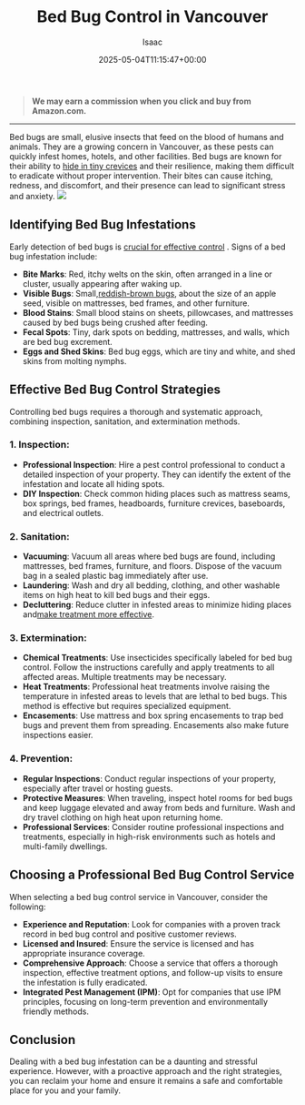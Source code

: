 ﻿---
author: Isaac
layout: post
title: Bed Bug Control in Vancouver
date: '2025-05-04T11:15:47+00:00'
categories:
- Bed Bugs
- Guide
- Vancouver
tags: []
slug: /bed-bug-control-in-vancouver/
lastmod: 2025-05-07T12:21:23+03:00
---
> **We may earn a commission when you click and buy from Amazon.com.**
>

---
Bed bugs are small, elusive insects that feed on the blood of humans and animals. They are a growing concern in Vancouver, as these pests can quickly infest homes, hotels, and other facilities.
Bed bugs are known for their ability to
[hide in tiny crevices](https://pestpolicy.com/can-you-see-bed-bugs/)
and their resilience, making them difficult to eradicate without proper intervention. Their bites can cause itching, redness, and discomfort, and their presence can lead to significant stress and anxiety.
![](/assets/img/03/Bed-Bug-Control-in-Vancouver-300x200.jpg)
## Identifying Bed Bug Infestations
Early detection of bed bugs is
[crucial for effective control](https://www.epa.gov/bedbugs/do-it-yourself-bed-bug-control)
. Signs of a bed bug infestation include:
- **Bite Marks**: Red, itchy welts on the skin, often arranged in a line or cluster, usually appearing after waking up.
- **Visible Bugs**: Small,[reddish-brown bugs](https://pestpolicy.com/baby-bed-bugs/), about the size of an apple seed, visible on mattresses, bed frames, and other furniture.
- **Blood Stains**: Small blood stains on sheets, pillowcases, and mattresses caused by bed bugs being crushed after feeding.
- **Fecal Spots**: Tiny, dark spots on bedding, mattresses, and walls, which are bed bug excrement.
- **Eggs and Shed Skins**: Bed bug eggs, which are tiny and white, and shed skins from molting nymphs.
## Effective Bed Bug Control Strategies
Controlling bed bugs requires a thorough and systematic approach, combining inspection, sanitation, and extermination methods.
### **1. Inspection**:
- **Professional Inspection**: Hire a pest control professional to conduct a detailed inspection of your property. They can identify the extent of the infestation and locate all hiding spots.
- **DIY Inspection**: Check common hiding places such as mattress seams, box springs, bed frames, headboards, furniture crevices, baseboards, and electrical outlets.
### **2. Sanitation**:
- **Vacuuming**: Vacuum all areas where bed bugs are found, including mattresses, bed frames, furniture, and floors. Dispose of the vacuum bag in a sealed plastic bag immediately after use.
- **Laundering**: Wash and dry all bedding, clothing, and other washable items on high heat to kill bed bugs and their eggs.
- **Decluttering**: Reduce clutter in infested areas to minimize hiding places and[make treatment more effective](https://pestpolicy.com/does-ammonia-kill-bed-bugs/).
### **3. Extermination**:
- **Chemical Treatments**: Use insecticides specifically labeled for bed bug control. Follow the instructions carefully and apply treatments to all affected areas. Multiple treatments may be necessary.
- **Heat Treatments**: Professional heat treatments involve raising the temperature in infested areas to levels that are lethal to bed bugs. This method is effective but requires specialized equipment.
- **Encasements**: Use mattress and box spring encasements to trap bed bugs and prevent them from spreading. Encasements also make future inspections easier.
### **4. Prevention**:
- **Regular Inspections**: Conduct regular inspections of your property, especially after travel or hosting guests.
- **Protective Measures**: When traveling, inspect hotel rooms for bed bugs and keep luggage elevated and away from beds and furniture. Wash and dry travel clothing on high heat upon returning home.
- **Professional Services**: Consider routine professional inspections and treatments, especially in high-risk environments such as hotels and multi-family dwellings.
## Choosing a Professional Bed Bug Control Service
When selecting a bed bug control service in Vancouver, consider the following:
- **Experience and Reputation**: Look for companies with a proven track record in bed bug control and positive customer reviews.
- **Licensed and Insured**: Ensure the service is licensed and has appropriate insurance coverage.
- **Comprehensive Approach**: Choose a service that offers a thorough inspection, effective treatment options, and follow-up visits to ensure the infestation is fully eradicated.
- **Integrated Pest Management (IPM)**: Opt for companies that use IPM principles, focusing on long-term prevention and environmentally friendly methods.
## Conclusion
Dealing with a bed bug infestation can be a daunting and stressful experience. However, with a proactive approach and the right strategies, you can reclaim your home and ensure it remains a safe and comfortable place for you and your family.